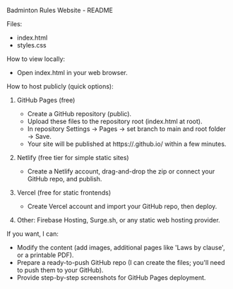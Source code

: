 
Badminton Rules Website - README

Files:
- index.html
- styles.css

How to view locally:
- Open index.html in your web browser.

How to host publicly (quick options):
1) GitHub Pages (free)
   - Create a GitHub repository (public).
   - Upload these files to the repository root (index.html at root).
   - In repository Settings -> Pages -> set branch to main and root folder -> Save.
   - Your site will be published at https://<your-username>.github.io/<repo-name> within a few minutes.

2) Netlify (free tier for simple static sites)
   - Create a Netlify account, drag-and-drop the zip or connect your GitHub repo, and publish.

3) Vercel (free for static frontends)
   - Create Vercel account and import your GitHub repo, then deploy.

4) Other: Firebase Hosting, Surge.sh, or any static web hosting provider.

If you want, I can:
- Modify the content (add images, additional pages like 'Laws by clause', or a printable PDF).
- Prepare a ready-to-push GitHub repo (I can create the files; you'll need to push them to your GitHub).
- Provide step-by-step screenshots for GitHub Pages deployment.
